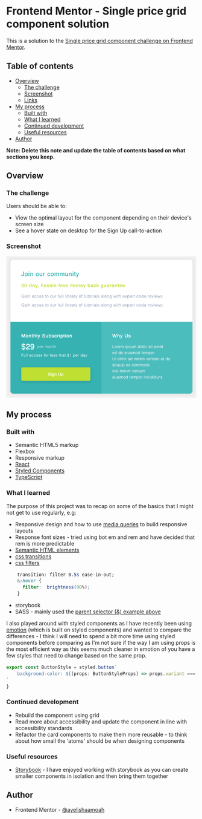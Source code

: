 # Frontend Mentor - Single price grid component solution

This is a solution to the [Single price grid component challenge on Frontend Mentor](https://www.frontendmentor.io/challenges/single-price-grid-component-5ce41129d0ff452fec5abbbc).

## Table of contents

- [Overview](#overview)
  - [The challenge](#the-challenge)
  - [Screenshot](#screenshot)
  - [Links](#links)
- [My process](#my-process)
  - [Built with](#built-with)
  - [What I learned](#what-i-learned)
  - [Continued development](#continued-development)
  - [Useful resources](#useful-resources)
- [Author](#author)

**Note: Delete this note and update the table of contents based on what sections you keep.**

## Overview

### The challenge

Users should be able to:

- View the optimal layout for the component depending on their device's screen size
- See a hover state on desktop for the Sign Up call-to-action

### Screenshot

![Single Price Grid](./singlepricegrid.png)

## My process

### Built with

- Semantic HTML5 markup
- Flexbox
- Responsive markup
- [React](https://reactjs.org/)
- [Styled Components](https://styled-components.com/)
- [TypeScript](https://www.typescriptlang.org/)

### What I learned

The purpose of this project was to recap on some of the basics that I might not get to use regularly, e.g:
- Responsive design and how to use [media queries](https://www.w3schools.com/css/css_rwd_mediaqueries.asp) to build responsive layouts
- Response font sizes - tried using bot em and rem and have decided that rem is more predictable
- [Semantic HTML elements](https://www.w3schools.com/html/html5_semantic_elements.asp)
- [css transitions](https://css-tricks.com/almanac/properties/t/transition/) 
- [css filters](https://til.hashrocket.com/posts/4jhm8rrq7c-lighten-and-darken-with-css-brightness-filter)
```css
    transition: filter 0.5s ease-in-out;
    &:hover {
      filter:  brightness(90%);
    }
```
- storybook
- SASS - mainly used the [parent selector (&) example above](https://sass-lang.com/documentation/style-rules/parent-selector)


I also played around with styled components as I have recently been using [emotion](https://emotion.sh/docs/introduction) (which is built on styled components) and wanted to compare the differences - I think I will need to spend a bit more time using styled components before comparing as I'm not sure if the way I am using props is the most efficient way as this seems much cleaner in emotion of you have a few styles that need to change based on the same prop.
```js
export const ButtonStyle = styled.button`
    background-color: ${(props: ButtonStyleProps) => props.variant === 'primary' && theme.colours.secondaryOne};
`
}
```

### Continued development

- Rebuild the component using grid 
- Read more about accessibility and update the component in line with accessibility standards
- Refactor the card components to make them more reusable - to think about how small the 'atoms' should be when designing components

### Useful resources
- [Storybook](https://storybook.js.org/docs/react/get-started/introduction) - I have enjoyed working with storybook as you can create smaller components in isolation and then bring them together


## Author

- Frontend Mentor - [@ayelishaamoah](https://www.frontendmentor.io/profile/ayelishaamoah)
